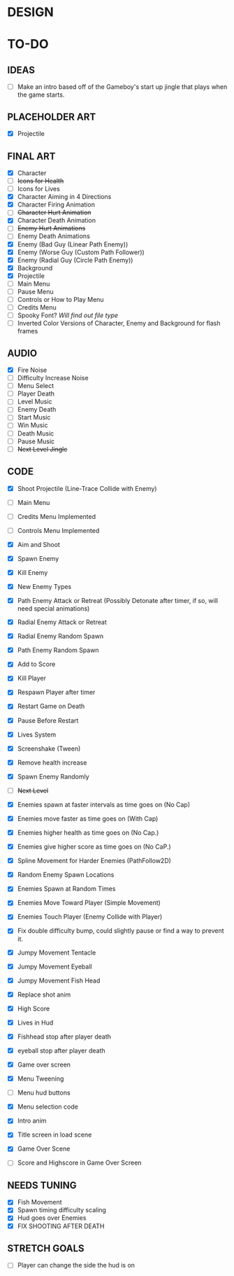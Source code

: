 # DESIGN

# TO-DO

## IDEAS
- [ ] Make an intro based off of the Gameboy's start up jingle that plays when the game starts.

## PLACEHOLDER ART
- [x] Projectile

## FINAL ART
- [x] Character
- [ ] ~~Icons for Health~~
- [ ] Icons for Lives
- [x] Character Aiming in 4 Directions
- [x] Character Firing Animation
- [ ] ~~Character Hurt Animation~~
- [x] Character Death Animation
- [ ] ~~Enemy Hurt Animations~~
- [ ] Enemy Death Animations
- [x] Enemy (Bad Guy (Linear Path Enemy))
- [x] Enemy (Worse Guy (Custom Path Follower))
- [x] Enemy (Radial Guy (Circle Path Enemy))
- [x] Background 
- [x] Projectile 
- [ ] Main Menu 
- [ ] Pause Menu 
- [ ] Controls or How to Play Menu 
- [ ] Credits Menu 
- [ ] Spooky Font? *Will find out file type*
- [ ] Inverted Color Versions of Character, Enemy and Background for flash frames

## AUDIO
- [x] Fire Noise
- [ ] Difficulty Increase Noise
- [ ] Menu Select
- [ ] Player Death
- [ ] Level Music
- [ ] Enemy Death
- [ ] Start Music
- [ ] Win Music
- [ ] Death Music
- [ ] Pause Music
- [ ] ~~Next Level Jingle~~

## CODE
- [x] Shoot Projectile (Line-Trace Collide with Enemy)
- [ ] Main Menu
- [ ] Credits Menu Implemented
- [ ] Controls Menu Implemented
- [x] Aim and Shoot 
- [x] Spawn Enemy
- [x] Kill Enemy
- [x] New Enemy Types
- [x] Path Enemy Attack or Retreat (Possibly Detonate after timer, if so, will need special animations)
- [x] Radial Enemy Attack or Retreat
- [x] Radial Enemy Random Spawn
- [x] Path Enemy Random Spawn
- [x] Add to Score
- [x] Kill Player 
- [x] Respawn Player after timer
- [x] Restart Game on Death
- [x] Pause Before Restart
- [x] Lives System
- [x] Screenshake (Tween)
- [x] Remove health increase
- [x] Spawn Enemy Randomly
- [ ] ~~Next Level~~
- [x] Enemies spawn at faster intervals as time goes on (No Cap)
- [x] Enemies move faster as time goes on (With Cap)
- [x] Enemies higher health as time goes on (No Cap.)
- [x] Enemies give higher score as time goes on (No CaP.)
- [x] Spline Movement for Harder Enemies (PathFollow2D)
- [x] Random Enemy Spawn Locations
- [x] Enemies Spawn at Random Times
- [x] Enemies Move Toward Player (Simple Movement)
- [x] Enemies Touch Player (Enemy Collide with Player)
- [x] Fix double difficulty bump, could slightly pause or find a way to prevent it.
- [x] Jumpy Movement Tentacle
- [x] Jumpy Movement Eyeball
- [x] Jumpy Movement Fish Head
- [x] Replace shot anim
- [x] High Score
- [x] Lives in Hud
- [x] Fishhead stop after player death
- [x] eyeball stop after player death
- [x] Game over screen
- [x] Menu Tweening
- [ ] Menu hud buttons
- [x] Menu selection code
- [x] Intro anim 
- [x] Title screen in load scene 
- [x] Game Over Scene 
- [ ] Score and Highscore in Game Over Screen



## NEEDS TUNING
- [x] Fish Movement
- [x] Spawn timing difficulty scaling
- [x] Hud goes over Enemies
- [x] FIX SHOOTING AFTER DEATH

## STRETCH GOALS
- [ ] Player can change the side the hud is on
